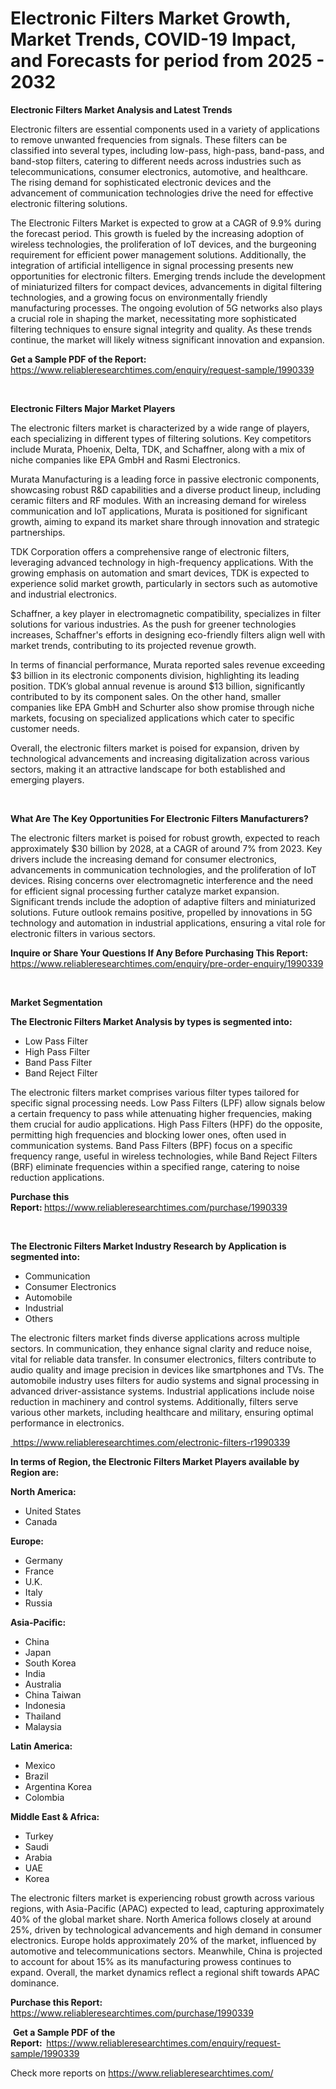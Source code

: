 <p><h1>Electronic Filters Market Growth, Market Trends, COVID-19 Impact, and Forecasts for period from 2025 - 2032</h1></p><p><strong>Electronic Filters Market Analysis and Latest Trends</strong></p>
<p><p>Electronic filters are essential components used in a variety of applications to remove unwanted frequencies from signals. These filters can be classified into several types, including low-pass, high-pass, band-pass, and band-stop filters, catering to different needs across industries such as telecommunications, consumer electronics, automotive, and healthcare. The rising demand for sophisticated electronic devices and the advancement of communication technologies drive the need for effective electronic filtering solutions.</p><p>The Electronic Filters Market is expected to grow at a CAGR of 9.9% during the forecast period. This growth is fueled by the increasing adoption of wireless technologies, the proliferation of IoT devices, and the burgeoning requirement for efficient power management solutions. Additionally, the integration of artificial intelligence in signal processing presents new opportunities for electronic filters. Emerging trends include the development of miniaturized filters for compact devices, advancements in digital filtering technologies, and a growing focus on environmentally friendly manufacturing processes. The ongoing evolution of 5G networks also plays a crucial role in shaping the market, necessitating more sophisticated filtering techniques to ensure signal integrity and quality. As these trends continue, the market will likely witness significant innovation and expansion.</p></p>
<p><strong>Get a Sample PDF of the Report:&nbsp;</strong> <a href="https://www.reliableresearchtimes.com/enquiry/request-sample/1990339?utm_campaign=3444&utm_medium=2&utm_source=Github&utm_content=ia&utm_term=06042025&utm_id=electronic-filters">https://www.reliableresearchtimes.com/enquiry/request-sample/1990339</a></p>
<p>&nbsp;</p>
<p><strong>Electronic Filters Major Market Players</strong></p>
<p><p>The electronic filters market is characterized by a wide range of players, each specializing in different types of filtering solutions. Key competitors include Murata, Phoenix, Delta, TDK, and Schaffner, along with a mix of niche companies like EPA GmbH and Rasmi Electronics.</p><p>Murata Manufacturing is a leading force in passive electronic components, showcasing robust R&D capabilities and a diverse product lineup, including ceramic filters and RF modules. With an increasing demand for wireless communication and IoT applications, Murata is positioned for significant growth, aiming to expand its market share through innovation and strategic partnerships. </p><p>TDK Corporation offers a comprehensive range of electronic filters, leveraging advanced technology in high-frequency applications. With the growing emphasis on automation and smart devices, TDK is expected to experience solid market growth, particularly in sectors such as automotive and industrial electronics.</p><p>Schaffner, a key player in electromagnetic compatibility, specializes in filter solutions for various industries. As the push for greener technologies increases, Schaffner's efforts in designing eco-friendly filters align well with market trends, contributing to its projected revenue growth.</p><p>In terms of financial performance, Murata reported sales revenue exceeding $3 billion in its electronic components division, highlighting its leading position. TDK’s global annual revenue is around $13 billion, significantly contributed to by its component sales. On the other hand, smaller companies like EPA GmbH and Schurter also show promise through niche markets, focusing on specialized applications which cater to specific customer needs.</p><p>Overall, the electronic filters market is poised for expansion, driven by technological advancements and increasing digitalization across various sectors, making it an attractive landscape for both established and emerging players.</p></p>
<p>&nbsp;</p>
<p><strong>What Are The Key Opportunities For Electronic Filters Manufacturers?</strong></p>
<p><p>The electronic filters market is poised for robust growth, expected to reach approximately $30 billion by 2028, at a CAGR of around 7% from 2023. Key drivers include the increasing demand for consumer electronics, advancements in communication technologies, and the proliferation of IoT devices. Rising concerns over electromagnetic interference and the need for efficient signal processing further catalyze market expansion. Significant trends include the adoption of adaptive filters and miniaturized solutions. Future outlook remains positive, propelled by innovations in 5G technology and automation in industrial applications, ensuring a vital role for electronic filters in various sectors.</p></p>
<p><strong>Inquire or Share Your Questions If Any Before Purchasing This Report:</strong> <a href="https://www.reliableresearchtimes.com/enquiry/pre-order-enquiry/1990339?utm_campaign=3444&utm_medium=2&utm_source=Github&utm_content=ia&utm_term=06042025&utm_id=electronic-filters">https://www.reliableresearchtimes.com/enquiry/pre-order-enquiry/1990339</a></p>
<p>&nbsp;</p>
<p><strong>Market Segmentation</strong></p>
<p><strong>The Electronic Filters Market Analysis by types is segmented into:</strong></p>
<p><ul><li>Low Pass Filter</li><li>High Pass Filter</li><li>Band Pass Filter</li><li>Band Reject Filter</li></ul></p>
<p><p>The electronic filters market comprises various filter types tailored for specific signal processing needs. Low Pass Filters (LPF) allow signals below a certain frequency to pass while attenuating higher frequencies, making them crucial for audio applications. High Pass Filters (HPF) do the opposite, permitting high frequencies and blocking lower ones, often used in communication systems. Band Pass Filters (BPF) focus on a specific frequency range, useful in wireless technologies, while Band Reject Filters (BRF) eliminate frequencies within a specified range, catering to noise reduction applications.</p></p>
<p><strong>Purchase this Report:&nbsp;</strong><a href="https://www.reliableresearchtimes.com/purchase/1990339?utm_campaign=3444&utm_medium=2&utm_source=Github&utm_content=ia&utm_term=06042025&utm_id=electronic-filters">https://www.reliableresearchtimes.com/purchase/1990339</a></p>
<p>&nbsp;</p>
<p><strong>The Electronic Filters Market Industry Research by Application is segmented into:</strong></p>
<p><ul><li>Communication</li><li>Consumer Electronics</li><li>Automobile</li><li>Industrial</li><li>Others</li></ul></p>
<p><p>The electronic filters market finds diverse applications across multiple sectors. In communication, they enhance signal clarity and reduce noise, vital for reliable data transfer. In consumer electronics, filters contribute to audio quality and image precision in devices like smartphones and TVs. The automobile industry uses filters for audio systems and signal processing in advanced driver-assistance systems. Industrial applications include noise reduction in machinery and control systems. Additionally, filters serve various other markets, including healthcare and military, ensuring optimal performance in electronics.</p></p>
<p><a href="https://www.reliableresearchtimes.com/electronic-filters-r1990339?utm_campaign=3444&utm_medium=2&utm_source=Github&utm_content=ia&utm_term=06042025&utm_id=electronic-filters">&nbsp;https://www.reliableresearchtimes.com/electronic-filters-r1990339</a></p>
<p><strong>In terms of Region, the Electronic Filters Market Players available by Region are:</strong></p>
<p>
    <p> <strong> North America: </strong>
        <ul>
            <li>United States</li>
            <li>Canada</li>
        </ul>
        </p> 
    <p> <strong> Europe: </strong>
        <ul>
            <li>Germany</li>
            <li>France</li>
            <li>U.K.</li>
            <li>Italy</li>
            <li>Russia</li>
        </ul>
        </p> 
    <p> <strong> Asia-Pacific: </strong>
        <ul>
            <li>China</li>
            <li>Japan</li>
            <li>South Korea</li>
            <li>India</li>
            <li>Australia</li>
            <li>China Taiwan</li>
            <li>Indonesia</li>
            <li>Thailand</li>
            <li>Malaysia</li>
        </ul>
        </p> 
    <p> <strong> Latin America: </strong>
        <ul>
            <li>Mexico</li>
            <li>Brazil</li>
            <li>Argentina Korea</li>
            <li>Colombia</li>
        </ul>
        </p> 
    <p> <strong> Middle East & Africa: </strong>
        <ul>
            <li>Turkey</li>
            <li>Saudi</li>
            <li>Arabia</li>
            <li>UAE</li>
            <li>Korea</li>
        </ul>
    </p>
    </p>
<p><p>The electronic filters market is experiencing robust growth across various regions, with Asia-Pacific (APAC) expected to lead, capturing approximately 40% of the global market share. North America follows closely at around 25%, driven by technological advancements and high demand in consumer electronics. Europe holds approximately 20% of the market, influenced by automotive and telecommunications sectors. Meanwhile, China is projected to account for about 15% as its manufacturing prowess continues to expand. Overall, the market dynamics reflect a regional shift towards APAC dominance.</p></p>
<p><strong>Purchase this Report: </strong><a href="https://www.reliableresearchtimes.com/purchase/1990339?utm_campaign=3444&utm_medium=2&utm_source=Github&utm_content=ia&utm_term=06042025&utm_id=electronic-filters">https://www.reliableresearchtimes.com/purchase/1990339</a></p>
<p>&nbsp;<strong>Get a Sample PDF of the Report:&nbsp;&nbsp;</strong><a href="https://www.reliableresearchtimes.com/enquiry/request-sample/1990339?utm_campaign=3444&utm_medium=2&utm_source=Github&utm_content=ia&utm_term=06042025&utm_id=electronic-filters">https://www.reliableresearchtimes.com/enquiry/request-sample/1990339</a></p>
<p><strong></strong></p>
<p>Check more reports on <a href="https://www.reliableresearchtimes.com/?utm_campaign=3444&utm_medium=2&utm_source=Github&utm_content=ia&utm_term=06042025&utm_id=electronic-filters">https://www.reliableresearchtimes.com/</a></p>